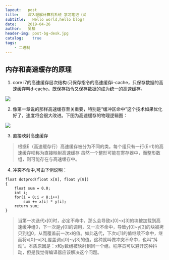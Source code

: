 ```yaml
---
layout:   post
title:    深入理解计算机系统 学习笔记（4）
subtitle:   Hello world,hello blog!
date:     2019-04-26
author:   吴柚
header-img: post-bg-desk.jpg
catalog:    true
tags:
    - 二进制
---
```


## 内存和高速缓存的原理

1. core i7的高速缓存层次结构:只保存指令的高速缓存i-cache，只保存数据的高速缓存叫d-cache。既保存指令又保存数据的成为统一的高速缓存。

![](https://i.loli.net/2019/04/25/5cc1b1198d424.jpg)

2. 像第一章说的那样高速缓存至关重要，特别是“缓冲区命中”这个技术如果优化好了，速度将会很大改进。下图为高速缓存的物理逻辑图：

![](https://i.loli.net/2019/04/25/5cc1b1693fa16.jpg)

3. 直接映射高速缓存

> 根据E（高速缓存行）高速缓存被分为不同的类。每个组只有一行(E=1)的高速缓存呗称为直接映射高速缓存    虽然一个整形可能在寄存器中，而整形数组，则可能存在与高速缓存中。

4. 冲突不命中,可由下例说明：

```
float dotprod(float x[8], float y[8])
{
    float sum = 0.0;
    int i;
    for(i = 0;i < 8;i++)
        sum += x[i] * y[i];
    return sum;
}
```

> 当第一次迭代x[0]时，必定不命中，那么会导致x[0]~x[3]的块被加载到高速缓冲组0，下一次是y[0]的调用，又一次不命中，导致y[0]~y[3]的块被拷贝到组0，从而覆盖前一次x的值。如此迭代，下次x[1]的值继续不命中，继而将x[0]~x[3],覆盖调y[0]~y[3]的值。这种就叫做冲突不命中，也叫”抖动“。本质原因是：x和y数组被映射到同一个组。程序员可以避开这种抖动，但是我觉得编译器应该解决这个问题。

